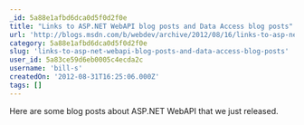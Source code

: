 ```yaml
---
_id: 5a88e1afbd6dca0d5f0d2f0e
title: "Links to ASP.NET WebAPI blog posts and Data Access blog posts"
url: 'http://blogs.msdn.com/b/webdev/archive/2012/08/16/links-to-asp-net-webapi-blog-posts-and-data-access-blog-posts.aspx'
category: 5a88e1afbd6dca0d5f0d2f0e
slug: 'links-to-asp-net-webapi-blog-posts-and-data-access-blog-posts'
user_id: 5a83ce59d6eb0005c4ecda2c
username: 'bill-s'
createdOn: '2012-08-31T16:25:06.000Z'
tags: []
---
```


Here are some blog posts about ASP.NET WebAPI that we just released.
